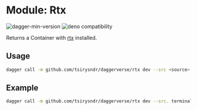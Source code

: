 # Module: Rtx

![dagger-min-version](https://img.shields.io/badge/dagger-v0.10.0-blue?color=3D66FF)
![deno compatibility](https://shield.deno.dev/deno/^1.41)

Returns a Container with [rtx](https://github.com/jdx/rtx) installed.

## Usage

```sh
dagger call -m github.com/tsirysndr/daggerverse/rtx dev --src <source> terminal
```

## Example

```sh
dagger call -m github.com/tsirysndr/daggerverse/rtx dev --src. terminal
```

